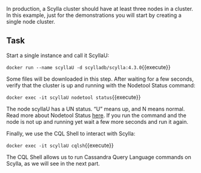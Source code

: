 In production, a Scylla cluster should have at least three nodes in a cluster. In this example, just for the demonstrations you will start by creating a single node cluster. 

## Task

Start a single instance and call it ScyllaU:

`docker run --name scyllaU -d scylladb/scylla:4.3.0`{{execute}}

Some files will be downloaded in this step. After waiting for a few seconds, verify that the cluster is up and running with the Nodetool Status command:

`docker exec -it scyllaU nodetool status`{{execute}}

The node scyllaU has a UN status. “U” means up, and N means normal. Read more about Nodetool Status [here](https://docs.scylladb.com/operating-scylla/nodetool-commands/status/). If you run the command and the node is not up and running yet wait a few more seconds and run it again.

Finally, we use the CQL Shell to interact with Scylla:

`docker exec -it scyllaU cqlsh`{{execute}}

The CQL Shell allows us to run Cassandra Query Language commands on Scylla, as we will see in the next part.


